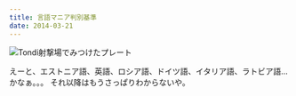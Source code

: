 ```yaml
---
title: 言語マニア判別基準
date: 2014-03-21
---
```


![Tondi射撃場でみつけたプレート](https://img.xar.sh/13293289534_8f8fb494c4_b_d.jpg)

えーと、エストニア語、英語、ロシア語、ドイツ語、イタリア語、ラトビア語…かなぁ。。。
それ以降はもうさっぱりわからないや。
